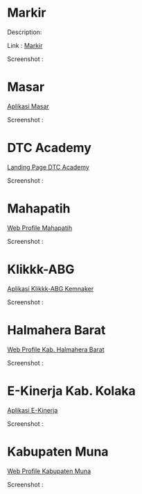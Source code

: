 **<h1>Markir</h1>**

Description:

Link :
[Markir](https://markir.netlify.com/)

Screenshot :


**<h1>Masar</h1>**
[Aplikasi Masar](https://masar.netlify.com/)

Screenshot :

**<h1>DTC Academy</h1>**
[Landing Page DTC Academy](https://dtc-academy.netlify.com/intro-programming-class/)

Screenshot :

**<h1>Mahapatih</h1>**
[Web Profile Mahapatih](https://mahapatih.netlify.com/)

Screenshot :

**<h1>Klikkk-ABG</h1>**
[Aplikasi Klikkk-ABG Kemnaker](Klikkk-abg.kemnaker.go.id)

Screenshot :

**<h1>Halmahera Barat</h1>**
[Web Profile Kab. Halmahera Barat](https://halbarkab.go.id/)

Screenshot :

**<h1>E-Kinerja Kab. Kolaka</h1>**
[Aplikasi E-Kinerja](http://presensi.kolakakab.go.id/)

Screenshot :

**<h1>Kabupaten Muna</h1>**
[Web Profile Kabupaten Muna](https://munakab-fe.muhrusdi.now.sh/)

Screenshot :


